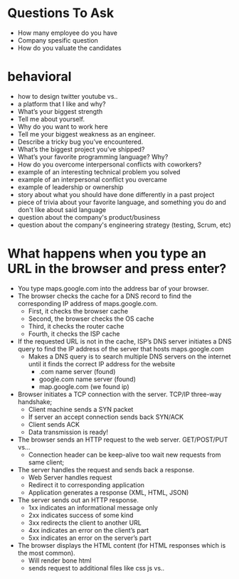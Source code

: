 # Questions To Ask

* How many employee do you have
* Company spesific question
* How do you valuate the candidates


# behavioral

* how to design twitter youtube vs..
* a platform that I like and why?
* What’s your biggest strength
* Tell me about yourself.
* Why do you want to work here
* Tell me your biggest weakness as an engineer.
* Describe a tricky bug you’ve encountered.
* What’s the biggest project you’ve shipped?
* What’s your favorite programming language? Why?
* How do you overcome interpersonal conflicts with coworkers?
* example of an interesting technical problem you solved
* example of an interpersonal conflict you overcame
* example of leadership or ownership
* story about what you should have done differently in a past project
* piece of trivia about your favorite language, and something you do and don't like about said language
* question about the company's product/business
* question about the company's engineering strategy (testing, Scrum, etc)



# What happens when you type an URL in the browser and press enter?

* You type maps.google.com into the address bar of your browser.
* The browser checks the cache for a DNS record to find the corresponding IP address of maps.google.com.
  * First, it checks the browser cache
  * Second, the browser checks the OS cache
  * Third, it checks the router cache
  * Fourth, it checks the ISP cache
* If the requested URL is not in the cache, ISP’s DNS server initiates a DNS query to find the IP address of the server that hosts maps.google.com 
  * Makes a DNS query is to search multiple DNS servers on the internet until it finds the correct IP address for the website
    * .com name server (found)
    * google.com name server (found)
    * map.google.com (we found ip)
* Browser initiates a TCP connection with the server. TCP/IP three-way handshake;
  *  Client machine sends a SYN packet
  *  İf server an accept connection sends back SYN/ACK
  *  Client sends ACK
  *  Data transmission is ready!
* The browser sends an HTTP request to the web server. GET/POST/PUT vs...
  * Connection header can be keep-alive too wait new requests from same client;
* The server handles the request and sends back a response. 
  * Web Server handles request
  * Redirect it to corresponding application
  * Application generates a response (XML, HTML, JSON)
* The server sends out an HTTP response.
  * 1xx indicates an informational message only
  * 2xx indicates success of some kind
  * 3xx redirects the client to another URL
  * 4xx indicates an error on the client’s part
  * 5xx indicates an error on the server’s part
* The browser displays the HTML content (for HTML responses which is the most common).
  * Will render bone html
  * sends request to additional files like css js vs..